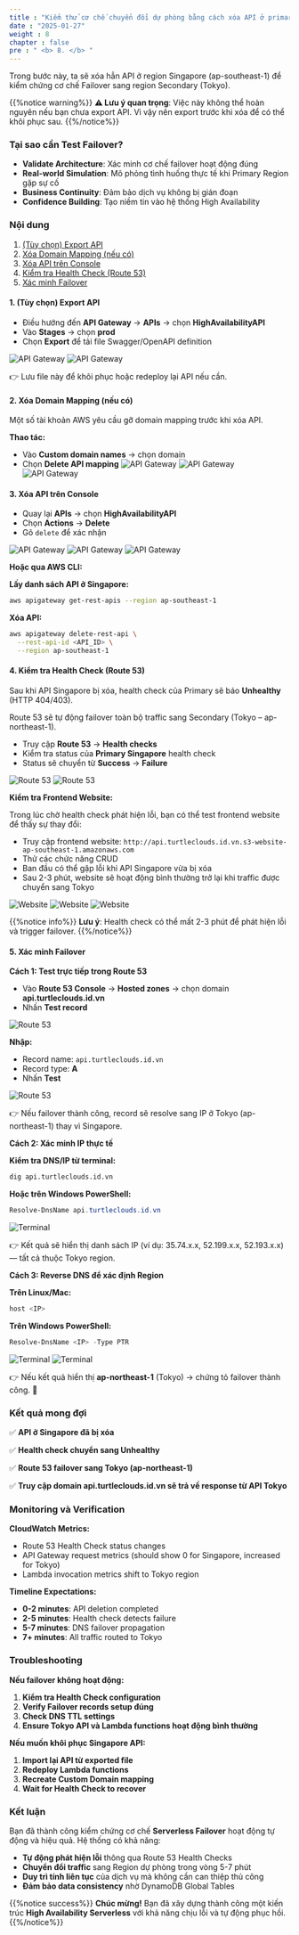 ```yaml
---
title : "Kiểm thử cơ chế chuyển đổi dự phòng bằng cách xóa API ở primary (Singapore)"
date : "2025-01-27" 
weight : 8
chapter : false
pre : " <b> 8. </b> "
---
```




Trong bước này, ta sẽ xóa hẳn API ở region Singapore (ap-southeast-1) để kiểm chứng cơ chế Failover sang region Secondary (Tokyo).

{{%notice warning%}}
**⚠️ Lưu ý quan trọng**: Việc này không thể hoàn nguyên nếu bạn chưa export API. Vì vậy nên export trước khi xóa để có thể khôi phục sau.
{{%/notice%}}

### Tại sao cần Test Failover?

- **Validate Architecture**: Xác minh cơ chế failover hoạt động đúng
- **Real-world Simulation**: Mô phỏng tình huống thực tế khi Primary Region gặp sự cố
- **Business Continuity**: Đảm bảo dịch vụ không bị gián đoạn
- **Confidence Building**: Tạo niềm tin vào hệ thống High Availability

### Nội dung

1. [(Tùy chọn) Export API](#1-tùy-chọn-export-api)
2. [Xóa Domain Mapping (nếu có)](#2-xóa-domain-mapping-nếu-có)
3. [Xóa API trên Console](#3-xóa-api-trên-console)
4. [Kiểm tra Health Check (Route 53)](#4-kiểm-tra-health-check-route-53)
5. [Xác minh Failover](#5-xác-minh-failover)

#### 1. (Tùy chọn) Export API

- Điều hướng đến **API Gateway** → **APIs** → chọn **HighAvailabilityAPI**
- Vào **Stages** → chọn **prod**
- Chọn **Export** để tải file Swagger/OpenAPI definition

![API Gateway](/images/8/1.png?featherlight=false&width=90pc)
![API Gateway](/images/8/2.png?featherlight=false&width=90pc)


👉 Lưu file này để khôi phục hoặc redeploy lại API nếu cần.

#### 2. Xóa Domain Mapping (nếu có)

Một số tài khoản AWS yêu cầu gỡ domain mapping trước khi xóa API.

**Thao tác:**
- Vào **Custom domain names** → chọn domain
- Chọn **Delete API mapping**
![API Gateway](/images/8/3.png?featherlight=false&width=90pc)
![API Gateway](/images/8/4.png?featherlight=false&width=90pc)
![API Gateway](/images/8/5.png?featherlight=false&width=90pc)

#### 3. Xóa API trên Console

- Quay lại **APIs** → chọn **HighAvailabilityAPI**
- Chọn **Actions** → **Delete**
- Gõ ```delete``` để xác nhận

![API Gateway](/images/8/6.png?featherlight=false&width=90pc)
![API Gateway](/images/8/7.png?featherlight=false&width=90pc)
![API Gateway](/images/8/8.png?featherlight=false&width=90pc)

**Hoặc qua AWS CLI:**

**Lấy danh sách API ở Singapore:**
```bash
aws apigateway get-rest-apis --region ap-southeast-1
```

**Xóa API:**
```bash
aws apigateway delete-rest-api \
  --rest-api-id <API_ID> \
  --region ap-southeast-1
```

#### 4. Kiểm tra Health Check (Route 53)

Sau khi API Singapore bị xóa, health check của Primary sẽ báo **Unhealthy** (HTTP 404/403).

Route 53 sẽ tự động failover toàn bộ traffic sang Secondary (Tokyo – ap-northeast-1).

- Truy cập **Route 53** → **Health checks**
- Kiểm tra status của **Primary Singapore** health check
- Status sẽ chuyển từ **Success** → **Failure**

![Route 53](/images/8/9.png?featherlight=false&width=90pc)
![Route 53](/images/8/10.png?featherlight=false&width=90pc)

**Kiểm tra Frontend Website:**

Trong lúc chờ health check phát hiện lỗi, bạn có thể test frontend website để thấy sự thay đổi:

- Truy cập frontend website: ```http://api.turtleclouds.id.vn.s3-website-ap-southeast-1.amazonaws.com```
- Thử các chức năng CRUD
- Ban đầu có thể gặp lỗi khi API Singapore vừa bị xóa
- Sau 2-3 phút, website sẽ hoạt động bình thường trở lại khi traffic được chuyển sang Tokyo

![Website](/images/8/11.png?featherlight=false&width=90pc)
![Website](/images/8/12.png?featherlight=false&width=90pc)
![Website](/images/8/13.png?featherlight=false&width=90pc)

{{%notice info%}}
**Lưu ý**: Health check có thể mất 2-3 phút để phát hiện lỗi và trigger failover.
{{%/notice%}}

#### 5. Xác minh Failover

**Cách 1: Test trực tiếp trong Route 53**

- Vào **Route 53 Console** → **Hosted zones** → chọn domain **api.turtleclouds.id.vn**
- Nhấn **Test record**

![Route 53](/images/8/14.png?featherlight=false&width=90pc)

**Nhập:**
- Record name: ```api.turtleclouds.id.vn```
- Record type: **A**
- Nhấn **Test**

![Route 53](/images/8/15.png?featherlight=false&width=90pc)

👉 Nếu failover thành công, record sẽ resolve sang IP ở Tokyo (ap-northeast-1) thay vì Singapore.

**Cách 2: Xác minh IP thực tế**

**Kiểm tra DNS/IP từ terminal:**
```bash
dig api.turtleclouds.id.vn
```

**Hoặc trên Windows PowerShell:**
```powershell
Resolve-DnsName api.turtleclouds.id.vn
```

![Terminal](/images/8/16.png?featherlight=false&width=90pc)

👉 Kết quả sẽ hiển thị danh sách IP (ví dụ: 35.74.x.x, 52.199.x.x, 52.193.x.x) — tất cả thuộc Tokyo region.

**Cách 3: Reverse DNS để xác định Region**

**Trên Linux/Mac:**
```bash
host <IP>
```

**Trên Windows PowerShell:**
```powershell
Resolve-DnsName <IP> -Type PTR
```

![Terminal](/images/8/17.png?featherlight=false&width=90pc)
![Terminal](/images/8/18.png?featherlight=false&width=90pc)

👉 Nếu kết quả hiển thị **ap-northeast-1** (Tokyo) → chứng tỏ failover thành công. 🎉


### Kết quả mong đợi

✅ **API ở Singapore đã bị xóa**

✅ **Health check chuyển sang Unhealthy**

✅ **Route 53 failover sang Tokyo (ap-northeast-1)**

✅ **Truy cập domain api.turtleclouds.id.vn sẽ trả về response từ API Tokyo**

### Monitoring và Verification

**CloudWatch Metrics:**
- Route 53 Health Check status changes
- API Gateway request metrics (should show 0 for Singapore, increased for Tokyo)
- Lambda invocation metrics shift to Tokyo region

**Timeline Expectations:**
- **0-2 minutes**: API deletion completed
- **2-5 minutes**: Health check detects failure
- **5-7 minutes**: DNS failover propagation
- **7+ minutes**: All traffic routed to Tokyo

### Troubleshooting

**Nếu failover không hoạt động:**

1. **Kiểm tra Health Check configuration**
2. **Verify Failover records setup đúng**
3. **Check DNS TTL settings**
4. **Ensure Tokyo API và Lambda functions hoạt động bình thường**

**Nếu muốn khôi phục Singapore API:**

1. **Import lại API từ exported file**
2. **Redeploy Lambda functions**
3. **Recreate Custom Domain mapping**
4. **Wait for Health Check to recover**

### Kết luận

Bạn đã thành công kiểm chứng cơ chế **Serverless Failover** hoạt động tự động và hiệu quả. Hệ thống có khả năng:

- **Tự động phát hiện lỗi** thông qua Route 53 Health Checks
- **Chuyển đổi traffic** sang Region dự phòng trong vòng 5-7 phút
- **Duy trì tính liên tục** của dịch vụ mà không cần can thiệp thủ công
- **Đảm bảo data consistency** nhờ DynamoDB Global Tables

{{%notice success%}}
**Chúc mừng!** Bạn đã xây dựng thành công một kiến trúc **High Availability Serverless** với khả năng chịu lỗi và tự động phục hồi.
{{%/notice%}}